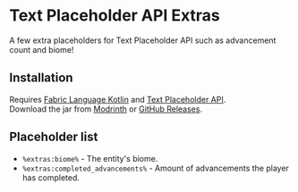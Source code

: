 # Text Placeholder API Extras

A few extra placeholders for Text Placeholder API such as advancement count and biome!

## Installation

Requires [Fabric Language Kotlin](https://modrinth.com/mod/fabric-language-kotlin)
and [Text Placeholder API](https://modrinth.com/mod/placeholder-api).  
Download the jar from [Modrinth](https://modrinth.com/mod/pextras)
or [GitHub Releases](https://github.com/RealCyGuy/papi-extras/releases).

## Placeholder list

- `%extras:biome%` - The entity's biome.
- `%extras:completed_advancements%` - Amount of advancements the player has completed.
